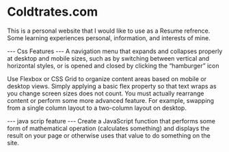 # Coldtrates.com

This is a personal website that I would like to use as a Resume refrence. Some learning experiences personal, information, and interests of mine.


--- Css Features ---
A navigation menu that expands and collapses properly at desktop and mobile sizes, such as by switching between vertical and horizontal styles, or is opened and closed by clicking the “hamburger” icon

Use Flexbox or CSS Grid to organize content areas based on mobile or desktop views. Simply applying a basic flex property so that text wraps as you change screen sizes does not count. You must actually rearrange content or perform some more advanced feature. For example, swapping from a single column layout to a two-column layout on desktop.

--- java scrip feature ---
Create a JavaScript function that performs some form of mathematical operation (calculates something) and displays the result on your page or otherwise uses that value to do something on the site.